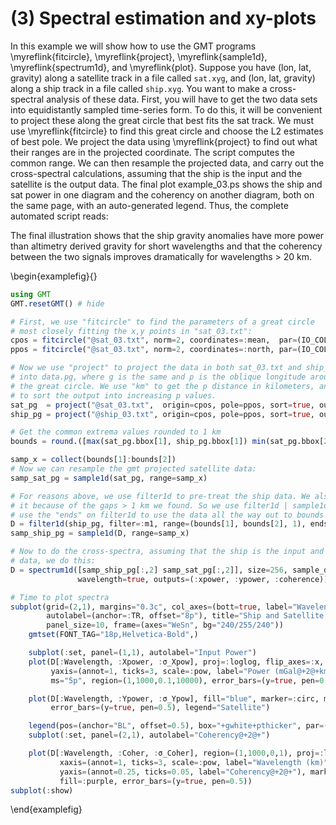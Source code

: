 # (3) Spectral estimation and xy-plots

In this example we will show how to use the GMT programs \myreflink{fitcircle}, \myreflink{project},
\myreflink{sample1d}, \myreflink{spectrum1d}, and \myreflink{plot}. Suppose you have (lon, lat, gravity)
along a satellite track in a file called ``sat.xyg``, and (lon, lat, gravity) along a ship track in a
file called ``ship.xyg``. You want to make a cross-spectral analysis of these data. First, you will
have to get the two data sets into equidistantly sampled time-series form. To do this, it will be
convenient to project these along the great circle that best fits the sat track. We must use
\myreflink{fitcircle} to find this great circle and choose the L2 estimates of best pole. We project
the data using \myreflink{project} to find out what their ranges are in the projected coordinate.
The script computes the common range. We can then resample the projected data, and carry out the
cross-spectral calculations, assuming that the ship is the input and the satellite is the output data.
The final plot example_03.ps shows the ship and sat power in one diagram and the coherency on another
diagram, both on the same page, with an auto-generated legend. Thus, the complete automated script reads:

The final illustration shows that the ship gravity anomalies have more power than altimetry derived gravity
for short wavelengths and that the coherency between the two signals improves dramatically for wavelengths > 20 km.

\begin{examplefig}{}
```julia
using GMT
GMT.resetGMT() # hide

# First, we use "fitcircle" to find the parameters of a great circle
# most closely fitting the x,y points in "sat_03.txt":
cpos = fitcircle("@sat_03.txt", norm=2, coordinates=:mean,  par=(IO_COL_SEPARATOR="/",))
ppos = fitcircle("@sat_03.txt", norm=2, coordinates=:north, par=(IO_COL_SEPARATOR="/",))

# Now we use "project" to project the data in both sat_03.txt and ship_03.txt
# into data.pg, where g is the same and p is the oblique longitude around
# the great circle. We use "km" to get the p distance in kilometers, and "sort"
# to sort the output into increasing p values.
sat_pg  = project("@sat_03.txt",  origin=cpos, pole=ppos, sort=true, outvars=:pz, km=true)
ship_pg = project("@ship_03.txt", origin=cpos, pole=ppos, sort=true, outvars=:pz, km=true)

# Get the common extrema values rounded to 1 km
bounds = round.([max(sat_pg.bbox[1], ship_pg.bbox[1]) min(sat_pg.bbox[2], ship_pg.bbox[2])], digits=0)

samp_x = collect(bounds[1]:bounds[2])
# Now we can resample the gmt projected satellite data:
samp_sat_pg = sample1d(sat_pg, range=samp_x)

# For reasons above, we use filter1d to pre-treat the ship data. We also need to sample
# it because of the gaps > 1 km we found. So we use filter1d | sample1d. We also
# use the "ends" on filter1d to use the data all the way out to bounds :
D = filter1d(ship_pg, filter=:m1, range=(bounds[1], bounds[2], 1), ends=true)
samp_ship_pg = sample1d(D, range=samp_x)

# Now to do the cross-spectra, assuming that the ship is the input and the sat is the output
# data, we do this:
D = spectrum1d([samp_ship_pg[:,2] samp_sat_pg[:,2]], size=256, sample_dist=1,
               wavelength=true, outputs=(:xpower, :ypower, :coherence))

# Time to plot spectra
subplot(grid=(2,1), margins="0.3c", col_axes=(bott=true, label="Wavelength (km)"),
        autolabel=(anchor=:TR, offset="8p"), title="Ship and Satellite Gravity",
        panel_size=10, frame=(axes="WeSn", bg="240/255/240"))
	gmtset(FONT_TAG="18p,Helvetica-Bold",)

	subplot(:set, panel=(1,1), autolabel="Input Power")
	plot(D[:Wavelength, :Xpower, :σ_Xpow], proj=:loglog, flip_axes=:x, xaxis=(annot=1, ticks=3, scale=:pow),
         yaxis=(annot=1, ticks=3, scale=:pow, label="Power (mGal@+2@+km)"), fill="red", marker=:Triangle,
         ms="5p", region=(1,1000,0.1,10000), error_bars=(y=true, pen=0.5), legend="Ship")

	plot(D[:Wavelength, :Ypower, :σ_Ypow], fill="blue", marker=:circ, ms="5p",
         error_bars=(y=true, pen=0.5), legend="Satellite")

	legend(pos=(anchor="BL", offset=0.5), box="+gwhite+pthicker", par=(FONT_ANNOT_PRIMARY="14p,Helvetica-Bold",))
	subplot(:set, panel=(2,1), autolabel="Coherency@+2@+")

	plot(D[:Wavelength, :Coher, :σ_Coher], region=(1,1000,0,1), proj=:logx, flip_axes=:x,
           xaxis=(annot=1, ticks=3, scale=:pow, label="Wavelength (km)"),
           yaxis=(annot=0.25, ticks=0.05, label="Coherency@+2@+"), marker=:circ, ms="5p",
           fill=:purple, error_bars=(y=true, pen=0.5))
subplot(:show)
```
\end{examplefig}
